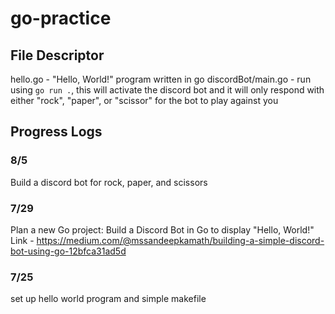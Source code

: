 # go-practice

## File Descriptor
hello.go - "Hello, World!" program written in go
discordBot/main.go - run using `go run .`, this will activate the discord bot and it will only respond with either "rock", "paper", or "scissor" for the bot to play against you


## Progress Logs
### 8/5
Build a discord bot for rock, paper, and scissors

### 7/29
Plan a new Go project: Build a Discord Bot in Go to display "Hello, World!"
Link - https://medium.com/@mssandeepkamath/building-a-simple-discord-bot-using-go-12bfca31ad5d

### 7/25
set up hello world program and simple makefile
